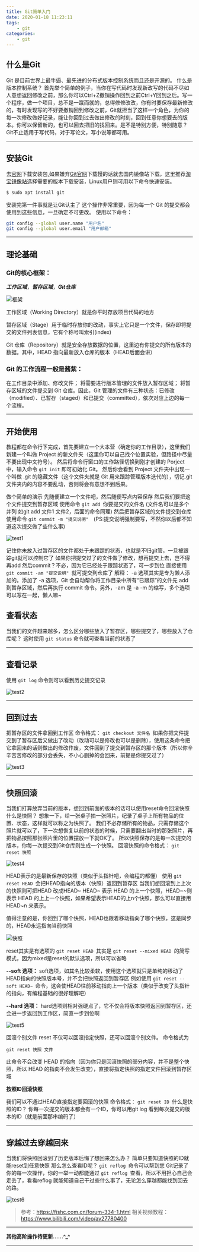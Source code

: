 ```yaml
---
title: Git简单入门
date: 2020-01-18 11:23:11
tags: 
    - git
categories:
    - git
---
```

## 什么是Git 
Git 是目前世界上最牛逼、最先进的分布式版本控制系统而且还是开源的。 什么是版本控制系统？ 首先举个简单的例子，当你在写代码时发现新改写的代码不尽如人意想返回修改之前，那么你可以Ctrl+Z撤销操作回到之前Ctrl+Y回到之后。写一个程序，做一个项目，总不是一蹴而就的，总得修修改改，你有时要保存最新修改的，有时发现写的不好要撤销回到修改之前，Git就担当了这样一个角色，为你的每一次修改做好记录，能让你回到过去做出修改的时刻，回到任意你想要去的版本。你可以保留新的，也可以回去把旧的找回来。是不是特别方便，特别随意？ Git不止适用于写代码，对于写论文，写小说等都可用。

---

<!-- more -->
## 安装Git
去[官网](https://git-scm.com/downloads)下载安装包,如果嫌弃[Git官网](https://git-scm.com/downloads)下载慢的话就去国内镜像站下载，这里推荐[淘宝镜像站](https://npm.taobao.org/mirrors/git-for-windows/)选择需要的版本下载安装，Linux用户则可用以下命令快速安装。
``` bash
$ sudo apt install git
```
安装完第一件事就是让Git认主了 这个操作非常重要，因为每一个 Git 的提交都会使用到这些信息，一旦确定不可更改。 使用以下命令： 
``` bash
git config --global user.name "用户名" 
git config --global user.email "用户邮箱"
```
---
## 理论基础

### Git的核心框架：

***工作区域***，***暂存区域***，***Git仓库*** 

![框架](/images/pictures/Git/core_frame.jpg)

工作区域（Working Directory）就是你平时存放项目代码的地方

暂存区域（Stage）用于临时存放你的改动，事实上它只是一个文件，保存即将提交的文件列表信息，它有个称号叫索引(index)

Git 仓库（Repository）就是安全存放数据的位置，这里边有你提交的所有版本的数据。其中，HEAD 指向最新放入仓库的版本（HEAD后面会讲）

### Git 的工作流程一般是酱紫：

在工作目录中添加、修改文件；
将需要进行版本管理的文件放入暂存区域；
将暂存区域的文件提交到 Git 仓库。因此，Git 管理的文件有三种状态：已修改（modified）、已暂存（staged）和已提交（committed），依次对应上边的每一个流程。

---
## 开始使用

教程都在命令行下完成，首先要建立一个大本营（确定你的工作目录），这里我们新建一个叫做 Project 的新文件夹（这里你可以自己找个位置实验，但路径中尽量不要出现中文符号）。 然后将命令行窗口的工作路径切换到刚才创建的 Porject 中，输入命令 `git init` 即可初始化 Git。 然后你会看到 Project 文件夹中出现一个叫做 .git 的隐藏文件（这个文件夹就是 Git 用来跟踪管理版本迭代的），切记.git文件夹内的内容不要乱动，否则将会有意想不到后果。 

做个简单的演示 先随便建立一个文件吧，然后随便写点内容保存 然后我们要把这个文件提交到暂存区域 使用命令 `git add `你要提交的文件名 (文件名可以是多个并列 如git add 文件1 文件2，后面的命令同理) 然后把暂存区域的文件提交到仓库 使用命令 `git commit -m "提交说明"  `(PS:提交说明强制要写，不然你以后都不知道这次提交做了些什么事) 

![test1](/images/pictures/Git/test1.jpg)

记住你未放入过暂存区的文件都处于未跟踪的状态，也就是不归git管，一旦被跟踪git就可以控制它了 如果你把提交过了的文件做了修改，想再提交上去，岂不得再add 然后commit？不必，因为它已经处于跟踪状态了，可一步到位 直接使用 `git commit -am "提交说明" `就可提交到仓库了 解释： -a 选项其实是专为懒人添加的。添加了 -a 选项，Git 会自动帮你将工作目录中所有“已跟踪”的文件先 add 到暂存区域，然后再执行 commit 命令。另外，-am 是 -a -m 的缩写，多个选项可以写在一起，懒人嘛~

## 查看状态
当我们的文件越来越多，怎么区分哪些放入了暂存区，哪些提交了，哪些放入了仓库呢？ 这时使用 `git status` 命令就可查看当前的状态了

---

## 查看记录
使用 `git log` 命令则可以看到历史提交记录

![test2](/images/pictures/Git/test2.jpg)

---

## 回到过去 
把暂存区的文件拿回到工作区 命令格式： `git checkout 文件名 `如果你把文件提交到了暂存区后又做出了改动（改动可以是修改也可以是删除），使用这条命令把它拿回来的话则做出的修改作废，文件回到了提交到暂存区的那个版本（所以你辛辛苦苦修改的部分会丢失，不小心删掉的会回来，前提是你提交过了）

![test3](/images/pictures/Git/test3.jpg)

---

## 快照回滚
当我们打算放弃当前的版本，想回到前面的版本的话可以使用reset命令回滚快照 什么是快照？ 想象一下，给一张桌子拍一张照片，纪录了桌子上所有物品的位置、状态，这样就可以称之为快照了。 我们不必存储所有的物品，只需存储这个照片就可以了，下一次想恢复以前的状态的时候，只需要翻出当时的那张照片，再把物品按照那张照片里的位置摆放一下就OK了。 所以快照保存的是每一次提交的版本，你每一次提交到Git仓库则生成一个快照。 回滚快照的命令格式： `git reset 快照`

![test4](/images/pictures/Git/test4.jpg)

HEAD表示的是最新保存的快照（类似于头指针吧，会编程的都懂） 使用 `git reset HEAD `会把HEAD指向的版本（快照）返回到暂存区 当我们想回滚到上上次的快照则可把HEAD 改成HEAD\~ HEAD\~ 表示 HEAD 的上一个快照，HEAD\~\~则表示 HEAD 的上上一个快照，如果希望表示HEAD的上n个快照，那么可以直接用 HEAD\~n 来表示。

值得注意的是，你回到了哪个快照，HEAD也跟着移动指向了哪个快照，这是同步的，HEAD永远指向当前快照

![快照](/images/pictures/Git/snap.jpg)

reset其实是有选项的 `git reset HEAD `其实是   `git reset --mixed HEAD `的简写模式，因为mixed是reset的默认选项，所以可以省略

**--soft 选项：** soft选项，如其名比较柔软，使用这个选项就只是单纯的移动了HEAD指向的快照版本号，并不会把快照返回到暂存区 例如使用 `git reset --soft HEAD~ `命令，这会使HEAD往前移动指向上一个版本（类似于改变了头指针的指向，有编程基础的很好理解吧）

**--hard 选项：** hard选项则相对强硬点了，它不仅会将版本快照返回到暂存区，还会进一步返回到工作区，简直一步到位啊

![test5](/images/pictures/Git/test5.jpg)

回滚个别文件 reset 不仅可以回滚指定快照，还可以回滚个别文件。 命令格式为 
```
git reset 快照 文件
```
此命令不会改变 HEAD 的指向（因为你只是回滚快照的部分内容，并不是整个快照，所以 HEAD 的指向不会发生改变），直接将指定快照的指定文件回滚到暂存区域

**按照ID回滚快照**

 我们可以不通过HEAD直接指定要回滚的快照 命令格式： `git reset ID `什么是快照的ID？ 你每一次提交的版本都会有一个ID，你可以用git log 看到每次提交的版本的ID（就是前面那串编码了）

 ---

## 穿越过去穿越回来
当我们将快照回滚到了历史版本后悔了想回来怎么办？ 简单只要知道快照的ID就能reset到任意快照 那么怎么查看ID呢？ `git reflog `命令可以帮到您 Git记录了你的每一次操作，你的一举一动都能通过 `git reflog `查看，所以不用担心自己会走丢了，看看reflog 就能知道自己干过些什么事了，无论怎么穿越都能找到回去的路。

![test6](/images/pictures/Git/test6.jpg)

>参考：https://fishc.com.cn/forum-334-1.html
>相关视频教程：https://www.bilibili.com/video/av27780400

---
**其他高阶操作待更新……^_^**

---